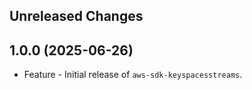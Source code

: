 Unreleased Changes
------------------

1.0.0 (2025-06-26)
------------------

* Feature - Initial release of `aws-sdk-keyspacesstreams`.

